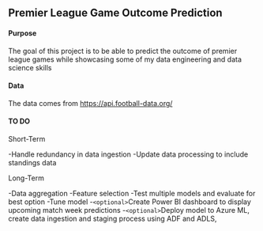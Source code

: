 ## Premier League Game Outcome Prediction 


#### Purpose
The goal of this project is to be able to predict the outcome of premier league games while showcasing some of my data engineering and data science skills


#### Data
The data comes from https://api.football-data.org/

#### TO DO
Short-Term

-Handle redundancy in data ingestion
-Update data processing to include standings data

Long-Term

-Data aggregation
-Feature selection
-Test multiple models and evaluate for best option
-Tune model
-`<optional>`Create Power BI dashboard to display upcoming match week predictions
-`<optional>`Deploy model to Azure ML, create data ingestion and staging process using ADF and ADLS,

